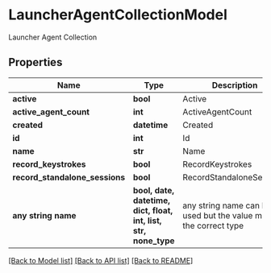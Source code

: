 # LauncherAgentCollectionModel

Launcher Agent Collection

## Properties
Name | Type | Description | Notes
------------ | ------------- | ------------- | -------------
**active** | **bool** | Active | [optional] 
**active_agent_count** | **int** | ActiveAgentCount | [optional] 
**created** | **datetime** | Created | [optional] 
**id** | **int** | Id | [optional] 
**name** | **str** | Name | [optional] 
**record_keystrokes** | **bool** | RecordKeystrokes | [optional] 
**record_standalone_sessions** | **bool** | RecordStandaloneSessions | [optional] 
**any string name** | **bool, date, datetime, dict, float, int, list, str, none_type** | any string name can be used but the value must be the correct type | [optional]

[[Back to Model list]](../README.md#documentation-for-models) [[Back to API list]](../README.md#documentation-for-api-endpoints) [[Back to README]](../README.md)


